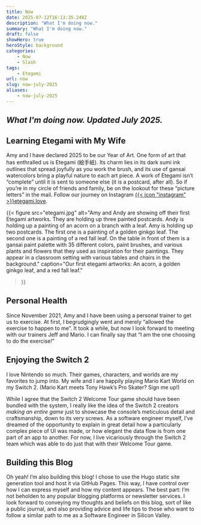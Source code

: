 ```yaml
---
title: Now
date: 2025-07-12T16:13:35.248Z
description: "What I'm doing now."
summary: "What I'm doing now."
draft: false
showHero: true
heroStyle: background
categories:
    - Now
    - Slash
tags:
    - Etegami
url: now
slug: now-july-2025
aliases:
    - now-july-2025
---
```


## *What I'm doing now. Updated July 2025.*

## Learning Etegami with My Wife

Amy and I have declared 2025 to be our Year of Art. One form of art that has enthralled us is
Etegami (絵手紙). Its charm lies in its dark sumi ink outlines that spread joyfully as you work the
brush, and its use of gansai watercolors bring a playful nature to each art piece. A work of
Etegami isn’t “complete” until it is sent to someone else (it is a postcard, after all). So if
you’re in my circle of friends and family, be on the lookout for these “picture letters” in the
mail. Follow our journey on Instagram [{{< icon "instagram" >}}etegami.love](https://www.etegami.love).

{{< figure 
src="etegami.jpg"
alt="Amy and Andy are showing off their first Etegami artworks. They are holding up three painted postcards. Andy is holding up a painting of an acorn on a branch with a leaf. Amy is holding up two postcards. The first one is a painting of a golden ginkgo leaf. The second one is a painting of a red fall leaf. On the table in front of them is a gansai paint palette with 35 different colors, paint brushes, and various plants and flowers that they used as inspiration for their paintings. They appear in a classroom setting with various tables and chairs in the background."
caption="Our first etegami artworks: An acorn, a golden ginkgo leaf, and a red fall leaf."
>}}

## Personal Health

Since November 2021, Amy and I have been using a personal trainer to get us to exercise. At first, I begrudgingly went and merely “allowed the exercise to happen to me”. It took a while, but now I look forward to meeting with our trainers Jeff and Mario. I can finally say that “I am the one choosing to do the exercise!”

## Enjoying the Switch 2

I love Nintendo so much. Their games, characters, and worlds are my favorites to jump into. My wife and I are happily playing Mario Kart World on my Switch 2. (Mario Kart meets Tony Hawk’s Pro Skater? Sign me up!) 

While I agree that the Switch 2 Welcome Tour game should have been bundled with the system, I really like the idea of the Switch 2 creators *making an entire game* just to showcase the console’s meticulous detail and craftsmanship, down to its very screws. As a software engineer myself, I’ve dreamed of the opportunity to explain in great detail how a particularly complex piece of UI was made, or how elegant the data flow is from one part of an app to another. For now, I live vicariously through the Switch 2 team which was able to do just that with their Welcome Tour game.

## Building this Blog

Oh yeah! I’m also building this blog! I chose to use the Hugo static site generation tool and host
it via GitHub Pages. This way, I have control over how I can express myself and how my content
appears. The best part: I’m not beholden to any popular blogging platforms or newsletter services. I
look forward to conveying my thoughts and beliefs on this blog, sort of like a public journal, and
also providing advice and life tips to those who want to follow a similar path to me as a Software
Engineer in Silicon Valley.
